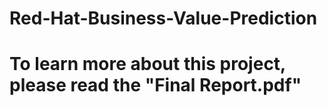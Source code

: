 # Red-Hat-Business-Value-Prediction
# To learn more about this project, please read the "Final Report.pdf"
